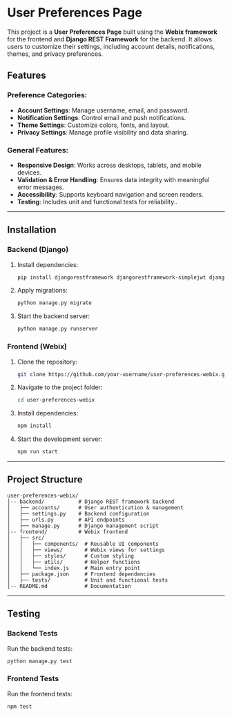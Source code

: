 # User Preferences Page

This project is a **User Preferences Page** built using the **Webix framework** for the frontend and **Django REST Framework** for the backend. It allows users to customize their settings, including account details, notifications, themes, and privacy preferences.

## Features

### Preference Categories:
- **Account Settings**: Manage username, email, and password.
- **Notification Settings**: Control email and push notifications.
- **Theme Settings**: Customize colors, fonts, and layout.
- **Privacy Settings**: Manage profile visibility and data sharing.

### General Features:
- **Responsive Design**: Works across desktops, tablets, and mobile devices.
- **Validation & Error Handling**: Ensures data integrity with meaningful error messages.
- **Accessibility**: Supports keyboard navigation and screen readers.
- **Testing**: Includes unit and functional tests for reliability..

---

## Installation

### Backend (Django)

1. Install dependencies:
    ```sh
    pip install djangorestframework djangorestframework-simplejwt django django-cors-headers
    ```
2. Apply migrations:
    ```sh
    python manage.py migrate
    ```
3. Start the backend server:
    ```sh
    python manage.py runserver
    ```

### Frontend (Webix)

1. Clone the repository:
    ```sh
    git clone https://github.com/your-username/user-preferences-webix.git
    ```
2. Navigate to the project folder:
    ```sh
    cd user-preferences-webix
    ```
3. Install dependencies:
    ```sh
    npm install
    ```
4. Start the development server:
    ```sh
    npm run start
    ```

---

## Project Structure

```
user-preferences-webix/
│-- backend/           # Django REST framework backend
│   ├── accounts/      # User authentication & management
│   ├── settings.py    # Backend configuration
│   ├── urls.py        # API endpoints
│   ├── manage.py      # Django management script
│-- frontend/          # Webix frontend
│   ├── src/
│   │   ├── components/  # Reusable UI components
│   │   ├── views/       # Webix views for settings
│   │   ├── styles/      # Custom styling
│   │   ├── utils/       # Helper functions
│   │   └── index.js     # Main entry point
│   ├── package.json     # Frontend dependencies
│   ├── tests/           # Unit and functional tests
│-- README.md            # Documentation
```

---

## Testing

### Backend Tests
Run the backend tests:
```sh
python manage.py test
```

### Frontend Tests
Run the frontend tests:
```sh
npm test
